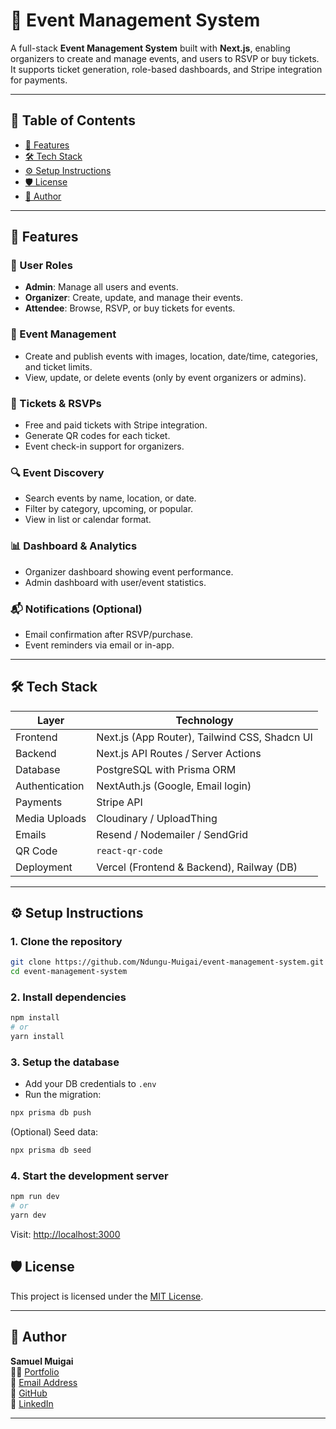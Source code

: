 # 🎉 Event Management System

A full-stack **Event Management System** built with **Next.js**, enabling organizers to create and manage events, and users to RSVP or buy tickets. It supports ticket generation, role-based dashboards, and Stripe integration for payments.

---

## 📌 Table of Contents

- [🎯 Features](#-features)
- [🛠 Tech Stack](#-tech-stack)
- [⚙️ Setup Instructions](#️-setup-instructions)
- [🛡 License](#-license)
- [🙋 Author](#-author)

---

## 🎯 Features

### 👥 User Roles
- **Admin**: Manage all users and events.
- **Organizer**: Create, update, and manage their events.
- **Attendee**: Browse, RSVP, or buy tickets for events.

### 📅 Event Management
- Create and publish events with images, location, date/time, categories, and ticket limits.
- View, update, or delete events (only by event organizers or admins).

### 🎫 Tickets & RSVPs
- Free and paid tickets with Stripe integration.
- Generate QR codes for each ticket.
- Event check-in support for organizers.

### 🔍 Event Discovery
- Search events by name, location, or date.
- Filter by category, upcoming, or popular.
- View in list or calendar format.

### 📊 Dashboard & Analytics
- Organizer dashboard showing event performance.
- Admin dashboard with user/event statistics.

### 📬 Notifications (Optional)
- Email confirmation after RSVP/purchase.
- Event reminders via email or in-app.

---

## 🛠 Tech Stack

| Layer         | Technology                              |
|---------------|------------------------------------------|
| Frontend      | Next.js (App Router), Tailwind CSS, Shadcn UI |
| Backend       | Next.js API Routes / Server Actions      |
| Database      | PostgreSQL with Prisma ORM               |
| Authentication| NextAuth.js (Google, Email login)        |
| Payments      | Stripe API                               |
| Media Uploads | Cloudinary / UploadThing                 |
| Emails        | Resend / Nodemailer / SendGrid           |
| QR Code       | `react-qr-code`                          |
| Deployment    | Vercel (Frontend & Backend), Railway (DB) |

---

## ⚙️ Setup Instructions

### 1. Clone the repository

```bash
git clone https://github.com/Ndungu-Muigai/event-management-system.git
cd event-management-system
```

### 2. Install dependencies

```bash
npm install
# or
yarn install
```

### 3. Setup the database

- Add your DB credentials to `.env`
- Run the migration:

```bash
npx prisma db push
```

(Optional) Seed data:

```bash
npx prisma db seed
```

### 4. Start the development server

```bash
npm run dev
# or
yarn dev
```

Visit: [http://localhost:3000](http://localhost:3000)

## 🛡 License

This project is licensed under the [MIT License](LICENSE).

---

## 🙋 Author

**Samuel Muigai**  
🧑‍💻 [Portfolio](http://ndungu-muigai.vercel.app/)  
📧 [Email Address](https://mailto:ndungu.muigai01@gmail.com)  
🐙 [GitHub](https://github.com/Ndungu-Muigai)  
🔗 [LinkedIn](https://linkedin.com/in/samuel-muigai-560355224)

---